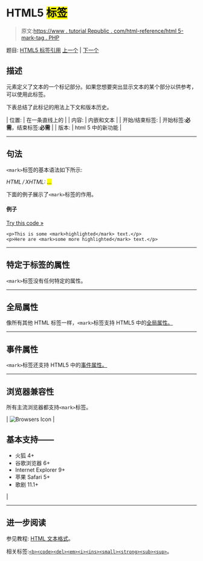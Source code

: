 # HTML5 <mark>标签</mark>

> 原文:[https://www . tutorial Republic . com/html-reference/html 5-mark-tag . PHP](https://www.tutorialrepublic.com/html-reference/html5-mark-tag.php)

题目: [HTML5 标签引用](html5-tags.php) [上一个](html-map-tag.php) | [下一个](html-menu-tag.php)

## 描述

元素定义了文本的一个标记部分。如果您想要突出显示文本的某个部分以供参考，可以使用此标签。

下表总结了此标记的用法上下文和版本历史。

| 位置: | 在一条直线上的 |
| 内容: | 内嵌和文本 |
| 开始/结束标签: | 开始标签:**必需**，结束标签:**必需** |
| 版本: | html 5 中的新功能 |

* * *

## 句法

`<mark>`标签的基本语法如下所示:

*HTML / XHTML:* <mark> ... </mark>

下面的例子展示了`<mark>`标签的作用。

#### 例子

[Try this code »](../codelab.php?topic=html5&file=mark-tag "Try this code using online Editor")

```
<p>This is some <mark>highlighted</mark> text.</p>
<p>Here are <mark>some more highlighted</mark> text.</p>
```

* * *

## 特定于标签的属性

`<mark>`标签没有任何特定的属性。

* * *

## 全局属性

像所有其他 HTML 标签一样，`<mark>`标签支持 HTML5 中的[全局属性。](html5-global-attributes.php)

* * *

## 事件属性

`<mark>`标签还支持 HTML5 中的[事件属性。](html5-event-attributes.php)

* * *

## 浏览器兼容性

所有主流浏览器都支持`<mark>`标签。

| ![Browsers Icon](../Images/e9331123c77668c1832e541c2fca1002.png) | 

## 基本支持——

*   火狐 4+
*   谷歌浏览器 6+
*   Internet Explorer 9+
*   苹果 Safari 5+
*   歌剧 11.1+

 |

* * *

## 进一步阅读

参见教程: [HTML 文本格式](../html-tutorial/html-text-formatting.php)。

相关标签:[`<b>`](html-b-tag.php)[`<code>`](html-code-tag.php)[`<del>`](html-del-tag.php)[`<em>`](html-em-tag.php)[`<i>`](html-i-tag.php)[`<ins>`](html-ins-tag.php)[`<small>`](html-small-tag.php)[`<strong>`](html-strong-tag.php)[`<sub>`](html-sub-tag.php)[`<sup>`](html-sup-tag.php)。